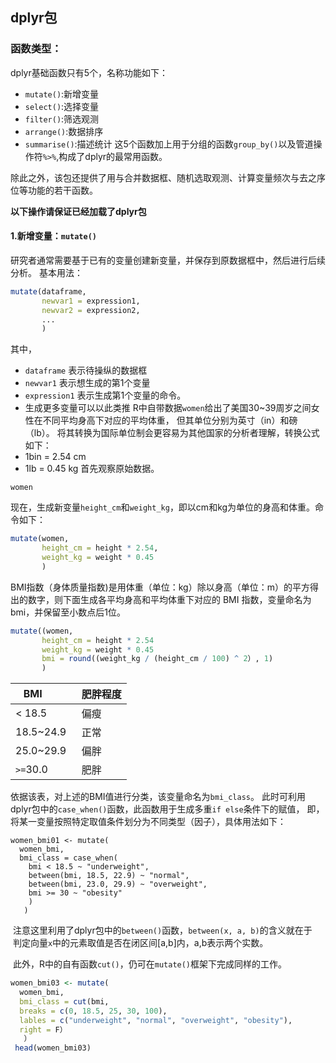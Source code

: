 ## dplyr包
### 函数类型：
dplyr基础函数只有5个，名称功能如下：
- `mutate()`:新增变量
- `select()`:选择变量
- `filter()`:筛选观测
- `arrange()`:数据排序
- `summarise()`:描述统计
这5个函数加上用于分组的函数`group_by()`以及管道操作符`%>%`,构成了dplyr的最常用函数。

除此之外，该包还提供了用与合并数据框、随机选取观测、计算变量频次与去之序位等功能的若干函数。

**以下操作请保证已经加载了dplyr包**
#### 1.新增变量：`mutate()`
研究者通常需要基于已有的变量创建新变量，并保存到原数据框中，然后进行后续分析。
基本用法：
```r
mutate(dataframe,
       newvar1 = expression1,
       newvar2 = expression2,
       ...
       )
```
其中，
- `dataframe` 表示待操纵的数据框
- `newvar1` 表示想生成的第1个变量
- `expression1` 表示生成第1个变量的命令。
- 生成更多变量可以以此类推
R中自带数据`women`给出了美国30~39周岁之间女性在不同平均身高下对应的平均体重，
但其单位分别为英寸（in）和磅（lb）。
将其转换为国际单位制会更容易为其他国家的分析者理解，转换公式如下：
- 1bin = 2.54 cm
- 1lb = 0.45 kg
首先观察原始数据。
```
women
```
现在，生成新变量`height_cm`和`weight_kg`，即以cm和kg为单位的身高和体重。命令如下：
```r
mutate(women, 
       height_cm = height * 2.54,
       weight_kg = weight * 0.45
       )
```
BMI指数（身体质量指数)是用体重（单位：kg）除以身高（单位：m）的平方得出的数字，则下面生成各平均身高和平均体重下对应的 BMI 指数，变量命名为bmi，并保留至小数点后1位。
```r
mutate((women,
       height_cm = height * 2.54
       weight_kg = weight * 0.45
       bmi = round((weight_kg / (height_cm / 100) ^ 2）, 1)
       )
```
BMI          | 肥胖程度
-------------|---------
< 18.5       | 偏瘦
 18.5~24.9   | 正常
 25.0~29.9   | 偏胖
 `>=`30.0    | 肥胖

 
 依据该表，对上述的BMI值进行分类，该变量命名为`bmi_class`。
 此时可利用dplyr包中的`case_when()`函数，此函数用于生成多重`if else`条件下的赋值，
 即，将某一变量按照特定取值条件划分为不同类型（因子），具体用法如下：
 ```
 women_bmi01 <- mutate(
   women_bmi,
   bmi_class = case_when(
     bmi < 18.5 ~ "underweight",
     between(bmi, 18.5, 22.9) ~ "normal",
     between(bmi, 23.0, 29.9) ~ "overweight",
     bmi >= 30 ~ "obesity"
     )
    )
  ```
  注意这里利用了dplyr包中的`between()`函数，`between(x, a, b)`的含义就在于
  判定向量`x`中的元素取值是否在闭区间[a,b]内，a,b表示两个实数。
  
  此外，R中的自有函数`cut()`，仍可在`mutate()`框架下完成同样的工作。
  ```r
  women_bmi03 <- mutate(
    women_bmi,
    bmi_class = cut(bmi,
    breaks = c(0, 18.5, 25, 30, 100),
    lables = c("underweight", "normal", "overweight", "obesity"),
   right = F）
    ）
  head(women_bmi03)
  ```
  
 
 
 
